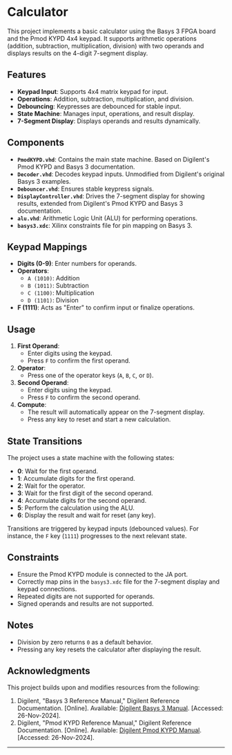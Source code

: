 # Calculator

This project implements a basic calculator using the Basys 3 FPGA board and the Pmod KYPD 4x4 keypad. It supports arithmetic operations (addition, subtraction, multiplication, division) with two operands and displays results on the 4-digit 7-segment display.

## Features
- **Keypad Input**: Supports 4x4 matrix keypad for input.
- **Operations**: Addition, subtraction, multiplication, and division.
- **Debouncing**: Keypresses are debounced for stable input.
- **State Machine**: Manages input, operations, and result display.
- **7-Segment Display**: Displays operands and results dynamically.

## Components
- **`PmodKYPD.vhd`**: Contains the main state machine. Based on Digilent's Pmod KYPD and Basys 3 documentation.
- **`Decoder.vhd`**: Decodes keypad inputs. Unmodified from Digilent's original Basys 3 examples.
- **`Debouncer.vhd`**: Ensures stable keypress signals.
- **`DisplayController.vhd`**: Drives the 7-segment display for showing results, extended from Digilent's Pmod KYPD and Basys 3 documentation.
- **`alu.vhd`**: Arithmetic Logic Unit (ALU) for performing operations.
- **`basys3.xdc`**: Xilinx constraints file for pin mapping on Basys 3.

## Keypad Mappings
- **Digits (0-9)**: Enter numbers for operands.
- **Operators**:
  - `A (1010)`: Addition
  - `B (1011)`: Subtraction
  - `C (1100)`: Multiplication
  - `D (1101)`: Division
- **F (1111)**: Acts as "Enter" to confirm input or finalize operations.

## Usage
1. **First Operand**:
   - Enter digits using the keypad.
   - Press `F` to confirm the first operand.
2. **Operator**:
   - Press one of the operator keys (`A`, `B`, `C`, or `D`).
3. **Second Operand**:
   - Enter digits using the keypad.
   - Press `F` to confirm the second operand.
4. **Compute**:
   - The result will automatically appear on the 7-segment display.
   - Press any key to reset and start a new calculation.

## State Transitions
The project uses a state machine with the following states:
- **0**: Wait for the first operand.
- **1**: Accumulate digits for the first operand.
- **2**: Wait for the operator.
- **3**: Wait for the first digit of the second operand.
- **4**: Accumulate digits for the second operand.
- **5**: Perform the calculation using the ALU.
- **6**: Display the result and wait for reset (any key).

Transitions are triggered by keypad inputs (debounced values). For instance, the `F` key (`1111`) progresses to the next relevant state.

## Constraints
- Ensure the Pmod KYPD module is connected to the JA port.
- Correctly map pins in the `basys3.xdc` file for the 7-segment display and keypad connections.
- Repeated digits are not supported for operands.
- Signed operands and results are not supported.

## Notes
- Division by zero returns `0` as a default behavior.
- Pressing any key resets the calculator after displaying the result.

## Acknowledgments
This project builds upon and modifies resources from the following:
1. Digilent, "Basys 3 Reference Manual," Digilent Reference Documentation. [Online]. Available: [Digilent Basys 3 Manual](https://digilent.com/reference/programmable-logic/basys-3/reference-manual). [Accessed: 26-Nov-2024].
2. Digilent, "Pmod KYPD Reference Manual," Digilent Reference Documentation. [Online]. Available: [Digilent Pmod KYPD Manual](https://digilent.com/reference/pmod/pmodkypd/start). [Accessed: 26-Nov-2024].

---
